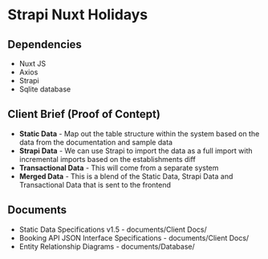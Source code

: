 # Strapi Nuxt Holidays

## Dependencies
- Nuxt JS
- Axios
- Strapi
- Sqlite database

## Client Brief (Proof of Contept)
- **Static Data** - Map out the table structure within the system based on the data from the documentation and sample data
- **Strapi Data** - We can use Strapi to import the data as a full import with incremental imports based on the establishments diff
- **Transactional Data** - This will come from a separate system
- **Merged Data** - This is a blend of the Static Data, Strapi Data and Transactional Data that is sent to the frontend

## Documents
- Static Data Specifications v1.5 - documents/Client Docs/
- Booking API JSON Interface Specifications - documents/Client Docs/
- Entity Relationship Diagrams - documents/Database/